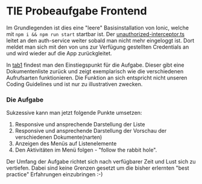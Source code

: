 # TIE Probeaufgabe Frontend

Im Grundlegenden ist dies eine "leere" Basisinstallation von Ionic, welche mit `npm i && npm run start` startbar ist.
Der [unauthorized-interceptor.ts](/src/interceptors/unauthorized.interceptor.ts) leitet an den auth-service weiter sobald man nicht mehr eingeloggt ist. Dort meldet man sich mit den von uns zur Verfügung gestellten Credentials an und wird wieder auf die App zurückgleitet.

In [tab1](/src/app/tab1/tab1.module.ts) findest man den Einstiegspunkt für die Aufgabe.
Dieser gibt eine Dokumentenliste zurück und zeigt exemplarisch wie die verschiedenen Aufrufsarten funktionieren. Die Funktion an sich entspricht nicht unseren Coding Guidelines und ist nur zu illustrativen zwecken.

### Die Aufgabe

Sukzessive kann man jetzt folgende Punkte umsetzen:
1. Responsive und ansprechende Darstellung der Liste
2. Responsive und ansprechende Darstellung der Vorschau der verschiedenen Dokumente(narten)
3. Anzeigen des Menüs auf Listenelemente
4. Den Aktivitäten im Menü folgen - "follow the rabbit hole".

Der Umfang der Aufgabe richtet sich nach verfügbarer Zeit und Lust sich zu vertiefen. 
Dabei sind keine Grenzen gesetzt um die bisher erlernten "best practice" Erfahrungen einzubringen :-)
